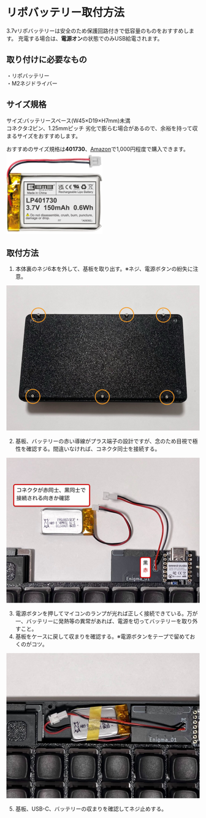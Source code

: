 # リポバッテリー取付方法
3.7vリポバッテリーは安全のため保護回路付きで低容量のものをおすすめします。
充電する場合は、**電源オン**の状態でのみUSB給電されます。

## 取り付けに必要なもの
・リポバッテリー  
・M2ネジドライバー

## サイズ規格
サイズ:バッテリースペース(W45×D19×H7mm)未満  
コネクタ:2ピン、1.25mmピッチ
劣化で膨らむ場合があるので、余裕を持って収まるサイズをおすすめします。

おすすめのサイズ規格は**401730**、[Amazon](https://www.amazon.jp/dp/B08215WQMQ)で1,000円程度で購入できます。
<img src="img/LP401730.jpg" width="250">


## 取付方法
1. 本体裏のネジ6本を外して、基板を取り出す。※ネジ、電源ボタンの紛失に注意。  
<img src="img/backside.jpg">

2. 基板、バッテリーの赤い導線がプラス端子の設計ですが、念のため目視で極性を確認する。間違いなければ、コネクタ同士を接続する。  
<img src="img/bat_pin.jpg">

3. 電源ボタンを押してマイコンのランプが光れば正しく接続できている。万が一、バッテリーに発熱等の異常があれば、電源を切ってバッテリーを取り外すこと。　　
4. 基板をケースに戻して収まりを確認する。※電源ボタンをテープで留めておくのがコツ。  
<img src="img/bat_put.jpg">

5. 基板、USB-C、バッテリーの収まりを確認してネジ止めする。  